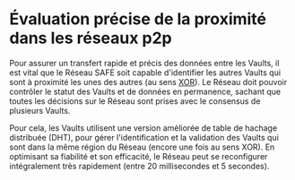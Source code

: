 # Évaluation précise de la proximité dans les réseaux p2p
Pour assurer un transfert rapide et précis des données entre les Vaults, il est vital que le Réseau SAFE soit capable d'identifier les autres Vaults qui sont à proximité les unes des autres (au sens [XOR](http://en.wikipedia.org/wiki/Exclusive_or)). Le Réseau doit pouvoir contrôler le statut des Vaults et de données en permanence, sachant que toutes les décisions sur le Réseau sont prises avec le consensus de plusieurs Vaults.

Pour cela, les Vaults utilisent une version améliorée de table de hachage distribuée (DHT), pour gérer l'identification et la validation des Vaults qui sont dans la même région du Réseau (encore une fois au sens XOR). En optimisant sa fiabilité et son efficacité, le Réseau peut se reconfigurer intégralement très rapidement (entre 20 millisecondes et 5 secondes).

